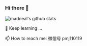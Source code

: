 ### Hi there 👋
![madneal's github stats](https://github-readme-stats.vercel.app/api?username=pmj110119&show_icons=true&theme=radical)


🔭 Keep learning ... 

📫 How to reach me:   微信号 pmj110119

<!--
**pmj110119/pmj110119** is a ✨ _special_ ✨ repository because its `README.md` (this file) appears on your GitHub profile.


Here are some ideas to get you started:

- 🔭 I’m currently working on ...
- 🌱 I’m currently learning ...
- 👯 I’m looking to collaborate on ...
- 🤔 I’m looking for help with ...
- 💬 Ask me about ...
- 📫 How to reach me: 微信号pmj110119
- 😄 Pronouns: ...
- ⚡ Fun fact: ...
-->
